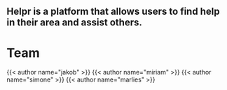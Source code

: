 

## Helpr is a platform that allows users to find help in their area and assist others.


# Team


{{< author name="jakob" >}}
{{< author name="miriam" >}}
{{< author name="simone" >}}
{{< author name="marlies" >}}